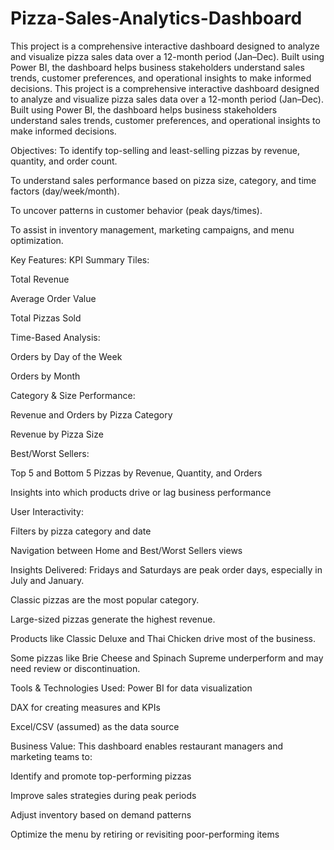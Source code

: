 # Pizza-Sales-Analytics-Dashboard
This project is a comprehensive interactive dashboard designed to analyze and visualize pizza sales data over a 12-month period (Jan–Dec). Built using Power BI, the dashboard helps business stakeholders understand sales trends, customer preferences, and operational insights to make informed decisions.
This project is a comprehensive interactive dashboard designed to analyze and visualize pizza sales data over a 12-month period (Jan–Dec). Built using Power BI, the dashboard helps business stakeholders understand sales trends, customer preferences, and operational insights to make informed decisions.

 Objectives:
To identify top-selling and least-selling pizzas by revenue, quantity, and order count.

To understand sales performance based on pizza size, category, and time factors (day/week/month).

To uncover patterns in customer behavior (peak days/times).

To assist in inventory management, marketing campaigns, and menu optimization.

 Key Features:
KPI Summary Tiles:

Total Revenue

Average Order Value

Total Pizzas Sold

Time-Based Analysis:

Orders by Day of the Week

Orders by Month

Category & Size Performance:

Revenue and Orders by Pizza Category

Revenue by Pizza Size

Best/Worst Sellers:

Top 5 and Bottom 5 Pizzas by Revenue, Quantity, and Orders

Insights into which products drive or lag business performance

User Interactivity:

Filters by pizza category and date

Navigation between Home and Best/Worst Sellers views

 Insights Delivered:
Fridays and Saturdays are peak order days, especially in July and January.

Classic pizzas are the most popular category.

Large-sized pizzas generate the highest revenue.

Products like Classic Deluxe and Thai Chicken drive most of the business.

Some pizzas like Brie Cheese and Spinach Supreme underperform and may need review or discontinuation.

Tools & Technologies Used:
Power BI for data visualization

DAX for creating measures and KPIs

Excel/CSV (assumed) as the data source

 Business Value:
This dashboard enables restaurant managers and marketing teams to:

Identify and promote top-performing pizzas

Improve sales strategies during peak periods

Adjust inventory based on demand patterns

Optimize the menu by retiring or revisiting poor-performing items

